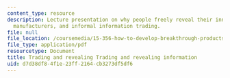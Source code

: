 ```yaml
---
content_type: resource
description: Lecture presentation on why people freely reveal their innovations to
  manufacturers, and informal information trading.
file: null
file_location: /coursemedia/15-356-how-to-develop-breakthrough-products-and-services-spring-2004/d7d38df84f1e23ff2164cb3273df5df6_lec8_infotrading.pdf
file_type: application/pdf
resourcetype: Document
title: Trading and revealing Trading and revealing information
uid: d7d38df8-4f1e-23ff-2164-cb3273df5df6
---
```

